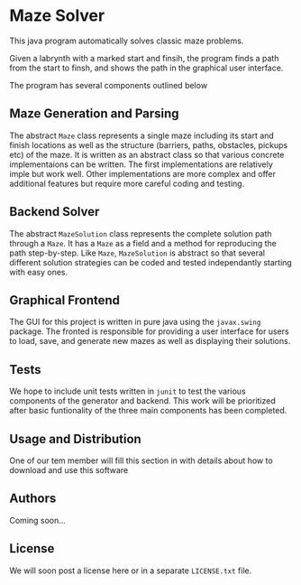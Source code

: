 # Maze Solver

This java program automatically solves classic maze problems.

Given a labrynth with a marked start and finsih, the program finds a path from the start to finsh, and shows the path in the graphical user interface.

The program has several components outlined below

## Maze Generation and Parsing

The abstract `Maze` class represents a single maze including its start and finish locations as well as the structure (barriers, paths, obstacles, pickups etc) of the maze. It is written as an abstract class so that various concrete implementaions can be written. The first implementations are relatively imple but work well. Other implementations are more complex and offer additional features but require more careful coding and testing.

## Backend Solver

The abstract `MazeSolution` class represents the complete solution path through a `Maze`. It has a `Maze` as a field and a method for reproducing the path step-by-step. Like `Maze`, `MazeSolution` is abstract so that several different solution strategies can be coded and tested independantly starting with easy ones.

## Graphical Frontend

The GUI for this project is written in pure java using the `javax.swing` package. The fronted is responsible for providing a user interface for users to load, save, and generate new mazes as well as displaying their solutions.

## Tests

We hope to include unit tests written in `junit` to test the various components of the generator and backend. This work will be prioritized after basic funtionality of the three main components has been completed.

## Usage and Distribution

One of our tem member will fill this section in with details about how to download and use this software

## Authors

Coming soon...

## License

We will soon post a license here or in a separate `LICENSE.txt` file.